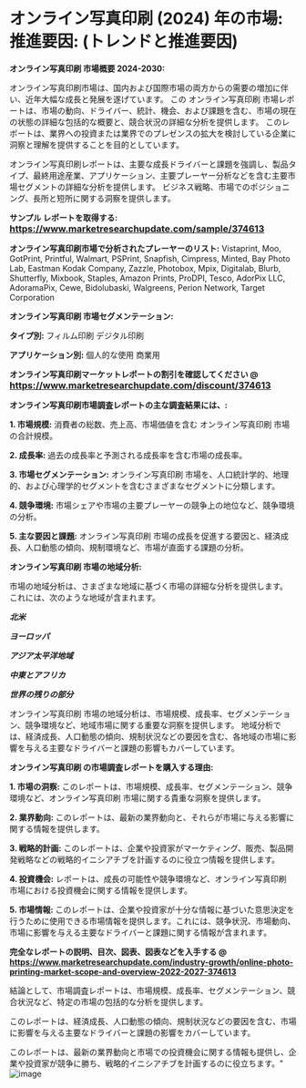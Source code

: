 # オンライン写真印刷 (2024) 年の市場: 推進要因: (トレンドと推進要因)

<strong>オンライン写真印刷 市場概要 2024-2030:</strong>

オンライン写真印刷市場は、国内および国際市場の両方からの需要の増加に伴い、近年大幅な成長と発展を遂げています。 この オンライン写真印刷 市場レポートは、市場の動向、ドライバー、統計、機会、および課題を含む、市場の現在の状態の詳細な包括的な概要と、競合状況の詳細な分析を提供します。 このレポートは、業界への投資または業界でのプレゼンスの拡大を検討している企業に洞察と理解を提供することを目的としています。

オンライン写真印刷レポートは、主要な成長ドライバーと課題を強調し、製品タイプ、最終用途産業、アプリケーション、主要プレーヤー分析などを含む主要市場セグメントの詳細な分析を提供します。 ビジネス戦略、市場でのポジショニング、長所と短所に関する洞察を提供します。



<strong>サンプル レポートを取得する: <a href=https://www.marketresearchupdate.com/sample/374613><font size=3 color=#0000ff>https://www.marketresearchupdate.com/sample/374613</font></a></strong>



<strong>オンライン写真印刷市場で分析されたプレーヤーのリスト:</strong>
Vistaprint, Moo, GotPrint, Printful, Walmart, PSPrint, Snapfish, Cimpress, Minted, Bay Photo Lab, Eastman Kodak Company, Zazzle, Photobox, Mpix, Digitalab, Blurb, Shutterfly, Mixbook, Staples, Amazon Prints, ProDPI, Tesco, AdorPix LLC, AdoramaPix, Cewe, Bidolubaski, Walgreens, Perion Network, Target Corporation



<strong>オンライン写真印刷 市場セグメンテーション:</strong>



<strong>タイプ別:</strong>
フィルム印刷
デジタル印刷



<strong>アプリケーション別:</strong>
個人的な使用
商業用



<strong>オンライン写真印刷マーケットレポートの割引を確認してください @ <a href=https://www.marketresearchupdate.com/discount/374613><font size=3 color=#0000ff>https://www.marketresearchupdate.com/discount/374613</font></a></strong>



<strong>オンライン写真印刷市場調査レポートの主な調査結果には、:</strong>



<strong>1. 市場規模:</strong> 消費者の総数、売上高、市場価値を含む オンライン写真印刷 市場の合計規模。



<strong>2. 成長率:</strong> 過去の成長率と予測される成長率を含む市場の成長率。



<strong>3. 市場セグメンテーション:</strong> オンライン写真印刷 市場を、人口統計学的、地理的、および心理学的セグメントを含むさまざまなセグメントに分類します。



<strong>4. 競争環境:</strong> 市場シェアや市場の主要プレーヤーの競争上の地位など、競争環境の分析。



<strong>5. 主な要因と課題:</strong> オンライン写真印刷 市場の成長を促進する要因と、経済成長、人口動態の傾向、規制環境など、市場が直面する課題の分析。



<strong>オンライン写真印刷 市場の地域分析:</strong>

市場の地域分析は、さまざまな地域に基づく市場の詳細な分析を提供します。 これには、次のような地域が含まれます。

<em>

<strong>北米</strong></em>
<em>

<strong>ヨーロッパ</strong></em>
<em>

<strong>アジア太平洋地域</strong></em>
<em>

<strong>中東とアフリカ</strong></em>
<em>

<strong>世界の残りの部分</strong></em>

オンライン写真印刷 市場の地域分析は、市場規模、成長率、セグメンテーション、競争環境など、地域市場に関する重要な洞察を提供します。 地域分析では、経済成長、人口動態の傾向、規制状況などの要因を含む、各地域の市場に影響を与える主要なドライバーと課題の影響もカバーしています。



<strong>オンライン写真印刷 の市場調査レポートを購入する理由:</strong>



<strong>1. 市場の洞察:</strong> このレポートは、市場規模、成長率、セグメンテーション、競争環境など、オンライン写真印刷 市場に関する貴重な洞察を提供します。



<strong>2. 業界動向:</strong> このレポートは、最新の業界動向と、それらが市場に与える影響に関する情報を提供します。



<strong>3. 戦略的計画:</strong> このレポートは、企業や投資家がマーケティング、販売、製品開発戦略などの戦略的イニシアチブを計画するのに役立つ情報を提供します。



<strong>4. 投資機会:</strong> レポートは、成長の可能性や競争環境など、オンライン写真印刷 市場における投資機会に関する情報を提供します。



<strong>5. 市場情報:</strong> このレポートは、企業や投資家が十分な情報に基づいた意思決定を行うために使用できる市場情報を提供します。これには、競争状況、市場動向、市場に影響を与える主要なドライバーと課題に関する情報が含まれます。



<strong><b>完全なレポートの説明、目次、図表、図表などを入手する @ <a href=https://www.marketresearchupdate.com/industry-growth/online-photo-printing-market-scope-and-overview-2022-2027-374613>https://www.marketresearchupdate.com/industry-growth/online-photo-printing-market-scope-and-overview-2022-2027-374613</a></b></strong>

結論として、市場調査レポートは、市場規模、成長率、セグメンテーション、競合状況など、特定の市場の包括的な分析を提供します。

このレポートは、経済成長、人口動態の傾向、規制状況などの要因を含む、市場に影響を与える主要なドライバーと課題の影響をカバーしています。

このレポートは、最新の業界動向と市場での投資機会に関する情報も提供し、企業や投資家が競争に勝ち、戦略的イニシアチブを計画するのに役立ちます。"
![image](https://github.com/renukap7961/renukap7961/assets/163852544/a0c50d8b-dfff-4423-9e84-94ad1509cb78)
